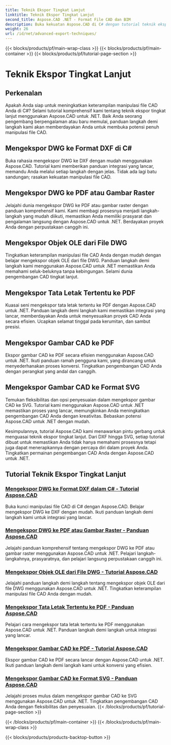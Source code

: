 ```yaml
---
title: Teknik Ekspor Tingkat Lanjut
linktitle: Teknik Ekspor Tingkat Lanjut
second_title: Aspose.CAD .NET - Format File CAD dan BIM
description: Buka kekuatan Aspose.CAD di C# dengan tutorial teknik ekspor tingkat lanjut kami. Ekspor DWG dengan mudah ke DXF, PDF, gambar raster, objek OLE, dan banyak lagi.
weight: 26
url: /id/net/advanced-export-techniques/
---
```


{{< blocks/products/pf/main-wrap-class >}}
{{< blocks/products/pf/main-container >}}
{{< blocks/products/pf/tutorial-page-section >}}

# Teknik Ekspor Tingkat Lanjut


## Perkenalan

Apakah Anda siap untuk meningkatkan keterampilan manipulasi file CAD Anda di C#? Selami tutorial komprehensif kami tentang teknik ekspor tingkat lanjut menggunakan Aspose.CAD untuk .NET. Baik Anda seorang pengembang berpengalaman atau baru memulai, panduan langkah demi langkah kami akan memberdayakan Anda untuk membuka potensi penuh manipulasi file CAD.

## Mengekspor DWG ke Format DXF di C#

Buka rahasia mengekspor DWG ke DXF dengan mudah menggunakan Aspose.CAD. Tutorial kami memberikan panduan integrasi yang lancar, memandu Anda melalui setiap langkah dengan jelas. Tidak ada lagi batu sandungan; rasakan kekuatan manipulasi file CAD.

## Mengekspor DWG ke PDF atau Gambar Raster

Jelajahi dunia mengekspor DWG ke PDF atau gambar raster dengan panduan komprehensif kami. Kami membagi prosesnya menjadi langkah-langkah yang mudah diikuti, memastikan Anda memiliki prasyarat dan pengalaman langsung dengan Aspose.CAD untuk .NET. Berdayakan proyek Anda dengan perpustakaan canggih ini.

## Mengekspor Objek OLE dari File DWG

Tingkatkan keterampilan manipulasi file CAD Anda dengan mudah dengan belajar mengekspor objek OLE dari file DWG. Panduan langkah demi langkah kami menggunakan Aspose.CAD untuk .NET memastikan Anda memahami seluk-beluknya tanpa kebingungan. Selami dunia pengembangan CAD tingkat lanjut.

## Mengekspor Tata Letak Tertentu ke PDF

Kuasai seni mengekspor tata letak tertentu ke PDF dengan Aspose.CAD untuk .NET. Panduan langkah demi langkah kami memastikan integrasi yang lancar, memberdayakan Anda untuk menyesuaikan proyek CAD Anda secara efisien. Ucapkan selamat tinggal pada kerumitan, dan sambut presisi.

## Mengekspor Gambar CAD ke PDF

Ekspor gambar CAD ke PDF secara efisien menggunakan Aspose.CAD untuk .NET. Ikuti panduan ramah pengguna kami, yang dirancang untuk menyederhanakan proses konversi. Tingkatkan pengembangan CAD Anda dengan perangkat yang andal dan canggih.

## Mengekspor Gambar CAD ke Format SVG

Temukan fleksibilitas dan opsi penyesuaian dalam mengekspor gambar CAD ke SVG. Tutorial kami menggunakan Aspose.CAD untuk .NET memastikan proses yang lancar, memungkinkan Anda meningkatkan pengembangan CAD Anda dengan kreativitas. Bebaskan potensi Aspose.CAD untuk .NET dengan mudah.

Kesimpulannya, tutorial Aspose.CAD kami menawarkan pintu gerbang untuk menguasai teknik ekspor tingkat lanjut. Dari DXF hingga SVG, setiap tutorial dibuat untuk memastikan Anda tidak hanya memahami prosesnya tetapi juga dapat menerapkannya dengan percaya diri dalam proyek Anda. Tingkatkan permainan pengembangan CAD Anda dengan Aspose.CAD untuk .NET.
## Tutorial Teknik Ekspor Tingkat Lanjut
### [Mengekspor DWG ke Format DXF dalam C# - Tutorial Aspose.CAD](./exporting-dwg-to-dxf/)
Buka kunci manipulasi file CAD di C# dengan Aspose.CAD. Belajar mengekspor DWG ke DXF dengan mudah. Ikuti panduan langkah demi langkah kami untuk integrasi yang lancar.
### [Mengekspor DWG ke PDF atau Gambar Raster - Panduan Aspose.CAD](./exporting-dwg-to-pdf-or-raster-images/)
Jelajahi panduan komprehensif tentang mengekspor DWG ke PDF atau gambar raster menggunakan Aspose.CAD untuk .NET. Pelajari langkah-langkahnya, prasyaratnya, dan pelajari langsung perpustakaan canggih ini.
### [Mengekspor Objek OLE dari File DWG - Tutorial Aspose.CAD](./exporting-ole-objects-from-dwg/)
Jelajahi panduan langkah demi langkah tentang mengekspor objek OLE dari file DWG menggunakan Aspose.CAD untuk .NET. Tingkatkan keterampilan manipulasi file CAD Anda dengan mudah.
### [Mengekspor Tata Letak Tertentu ke PDF - Panduan Aspose.CAD](./exporting-specific-layouts-to-pdf/)
Pelajari cara mengekspor tata letak tertentu ke PDF menggunakan Aspose.CAD untuk .NET. Panduan langkah demi langkah untuk integrasi yang lancar.
### [Mengekspor Gambar CAD ke PDF - Tutorial Aspose.CAD](./exporting-cad-drawings-to-pdf/)
Ekspor gambar CAD ke PDF secara lancar dengan Aspose.CAD untuk .NET. Ikuti panduan langkah demi langkah kami untuk konversi yang efisien.
### [Mengekspor Gambar CAD ke Format SVG - Panduan Aspose.CAD](./exporting-cad-drawings-to-svg/)
Jelajahi proses mulus dalam mengekspor gambar CAD ke SVG menggunakan Aspose.CAD untuk .NET. Tingkatkan pengembangan CAD Anda dengan fleksibilitas dan penyesuaian.
{{< /blocks/products/pf/tutorial-page-section >}}

{{< /blocks/products/pf/main-container >}}
{{< /blocks/products/pf/main-wrap-class >}}

{{< blocks/products/products-backtop-button >}}
